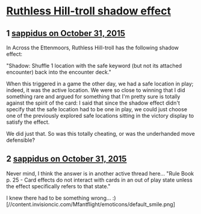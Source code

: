 # [Ruthless Hill-troll shadow effect](https://community.fantasyflightgames.com/topic/192500-ruthless-hill-troll-shadow-effect/)

## 1 [sappidus on October 31, 2015](https://community.fantasyflightgames.com/topic/192500-ruthless-hill-troll-shadow-effect/?do=findComment&comment=1872709)

In Across the Ettenmoors, Ruthless Hill-troll has the following shadow effect:

"Shadow: Shuffle 1 location with the safe keyword (but not its attached encounter) back into the encounter deck."

When this triggered in a game the other day, we had a safe location in play; indeed, it was the active location. We were so close to winning that I did something rare and argued for something that I'm pretty sure is totally against the spirit of the card: I said that since the shadow effect didn't specify that the safe location had to be one in play, we could just choose one of the previously explored safe locations sitting in the victory display to satisfy the effect.

We did just that. So was this totally cheating, or was the underhanded move defensible?

## 2 [sappidus on October 31, 2015](https://community.fantasyflightgames.com/topic/192500-ruthless-hill-troll-shadow-effect/?do=findComment&comment=1872711)

Never mind, I think the answer is in another active thread here... "Rule Book p. 25 - Card effects do not interact with cards in an out of play state unless the effect specifically refers to that state."

I knew there had to be something wrong... :) [//content.invisioncic.com/Mfantflight/emoticons/default_smile.png]

